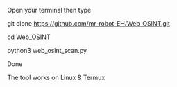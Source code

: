 Open your terminal then type

git clone https://github.com/mr-robot-EH/Web_OSINT.git
 
cd Web_OSINT
 
python3 web_osint_scan.py

Done

The tool works on Linux & Termux
